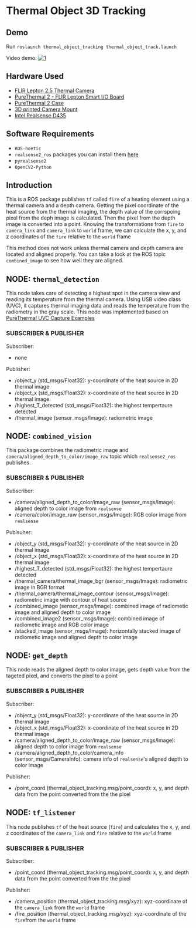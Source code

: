 # Thermal Object 3D Tracking

## Demo
Run `roslaunch thermal_object_tracking thermal_object_track.launch`


Video demo:
[![1](http://img.youtube.com/vi/ELHQRg86zm0/0.jpg)](https://www.youtube.com/watch?v=ELHQRg86zm0)

## Hardware Used
- [FLIR Lepton 2.5 Thermal Camera](https://www.flir.com/products/lepton/)
- [PureThermal 2 - FLIR Lepton Smart I/O Board](https://www.sparkfun.com/products/14670)
- [PureThermal 2 Case](https://www.thingiverse.com/thing:3282890)
- [3D printed Camera Mount](https://github.com/rubberdk/Thermal_Object_3D_Tracking/blob/master/stl/extended_roundcam.stl)
- [Intel Realsense D435](https://www.intelrealsense.com/depth-camera-d435/)

## Software Requirements
- `ROS-noetic`
- `realsense2_ros` packages you can install them [here](https://github.com/IntelRealSense/realsense-ros)
- `pyrealsense2`
- `OpenCV2-Python`


## Introduction
This is a ROS package publishes `tf` called `fire` of a heating element using a thermal camera and a depth camera. Getting the pixel coordinate of the heat source from the thermal imaging, the depth value of the corrspoing pixel from the deph image is calculated. Then the pixel from the depth image is converted into a point. Knowing the transformations from `fire` to `camera_link` and `camera_link` to `world` frame, we can calculate the x, y, and z coordinates of the `fire` relative to the `world` frame

This method does not work unless thermal camera and depth camera are located and aligned properly.
You can take a look at the ROS topic `combined_image` to see how well they are aligned.


## NODE: `thermal_detection`
This node takes care of detecting a highest spot in the camera view and reading its temperature from the thermal camera.
Using USB video class (UVC), it captures thermal imaging data and reads the temperature from the radiometry in the gray scale.
This node was implemented based on [PureThermal UVC Capture Examples](https://github.com/groupgets/purethermal1-uvc-capture)

### SUBSCRIBER & PUBLISHER
Subscriber:
- none

Publisher:
- /object_y (std_msgs/Float32): y-coordinate of the heat source in 2D thermal image 
- /object_x (std_msgs/Float32): x-coordinate of the heat source in 2D thermal image 
- /highest_T_detected (std_msgs/Float32): the highest tempertaure detected
- /thermal_image (sensor_msgs/Image): radiometric image

## NODE: `combined_vision`
This package combines the radiometric image and `camera/aligned_depth_to_color/image_raw` topic which `realsense2_ros` publishes. 

### SUBSCRIBER & PUBLISHER
Subscriber:
- /camera/aligned_depth_to_color/image_raw (sensor_msgs/Image): aligned depth to color image from `realsense`
- /camera/color/image_raw (sensor_msgs/Image): RGB color image from `realsense`

Publsuher:
- /object_y (std_msgs/Float32): y-coordinate of the heat source in 2D thermal image 
- /object_x (std_msgs/Float32): x-coordinate of the heat source in 2D thermal image 
- /highest_T_detected (std_msgs/Float32): the highest tempertaure detected
- /thermal_camera/thermal_image_bgr (sensor_msgs/Image): radiometric image in BGR format
- /thermal_camera/thermal_image_contour (sensor_msgs/Image): radiometric image with contour of heat source
- /combined_image (sensor_msgs/Image): combined image of radiometic image and aligned depth to color image
- /combined_image2 (sensor_msgs/Image): combined image of radiometic image and RGB color image
- /stacked_image (sensor_msgs/Image): horizontally stacked image of radiometic image and aligned depth to color image

## NODE: `get_depth`
This node reads the aligned depth to color image, gets depth value from the tageted pixel, and converts the pixel to a point

### SUBSCRIBER & PUBLISHER
Subscriber:
- /object_y (std_msgs/Float32): y-coordinate of the heat source in 2D thermal image 
- /object_x (std_msgs/Float32): x-coordinate of the heat source in 2D thermal image 
- /camera/aligned_depth_to_color/image_raw (sensor_msgs/Image): aligned depth to color image from `realsense`
- /camera/aligned_depth_to_color/camera_info (sensor_msgs/CameraInfo): camera info of `realsense`'s aligned depth to color image

Publisher:
- /point_coord (thermal_object_tracking.msg/point_coord):  x, y, and depth data from the point converted from the the pixel

## NODE: `tf_listener`
This node publishes `tf` of the heat source (`fire`) and calculates the x, y, and z coordinates of the `camera_link` and `fire` relative to the `world` frame

### SUBSCRIBER & PUBLISHER
Subscriber:
- /point_coord (thermal_object_tracking.msg/point_coord):  x, y, and depth data from the point converted from the the pixel

Publisher:
- /camera_position (thermal_object_tracking.msg/xyz): xyz-coordinate of the `camera_link` from the `world` frame
- /fire_position (thermal_object_tracking.msg/xyz): xyz-coordinate of the `fire`from the `world` frame







